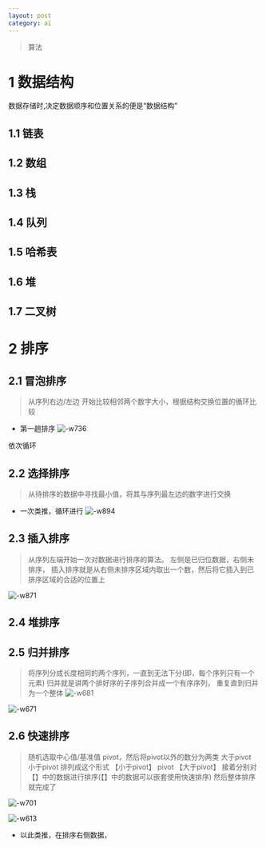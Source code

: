 ```yaml
---
layout: post
category: ai
---
```

> 算法

# 1 数据结构
数据存储时,决定数据顺序和位置关系的便是“数据结构”
## 1.1 链表
## 1.2 数组
## 1.3 栈
## 1.4 队列
## 1.5 哈希表
## 1.6 堆
## 1.7 二叉树

# 2 排序
## 2.1 冒泡排序
> 从序列右边/左边 开始比较相邻两个数字大小，根据结构交换位置的循环比较

- 第一趟排序
![-w736](/assets/img//15649960636940.jpg)

依次循环
## 2.2 选择排序
>从待排序的数据中寻找最小值，将其与序列最左边的数字进行交换

- 一次类推，循环进行 
![-w894](/assets/img//15649971518014.jpg)

## 2.3 插入排序
> 从序列左端开始一次对数据进行排序的算法。 左侧是已归位数据，右侧未排序，
> 插入排序就是从右侧未排序区域内取出一个数，然后将它插入到已排序区域的合适的位置上

![-w871](/assets/img//15649980684617.jpg)

## 2.4 堆排序

## 2.5 归并排序
>将序列分成长度相同的两个序列，一直到无法下分(即，每个序列只有一个元素)
>归并就是讲两个排好序的子序列合并成一个有序序列，
>重复直到归并为一个整体
![-w681](/assets/img//15650013493575.jpg)

![-w671](/assets/img//15650018047681.jpg)



## 2.6 快速排序
> 随机选取中心值/基准值 pivot，然后将pivot以外的数分为两类
> 大于pivot
> 小于pivot
> 排列成这个形式
> 【小于pivot】 pivot 【大于pivot】
> 接着分别对【】中的数据进行排序(【】中的数据可以嵌套使用快速排序)
> 然后整体排序就完成了

![-w701](/assets/img//15649994012329.jpg)

![-w613](/assets/img//15649999048792.jpg)

- 以此类推，在排序右侧数据，